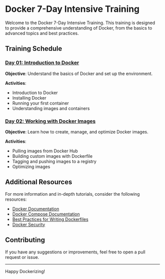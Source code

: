 # Docker 7-Day Intensive Training

Welcome to the Docker 7-Day Intensive Training. This training is designed to provide a comprehensive understanding of Docker, from the basics to advanced topics and best practices.

## Training Schedule

### [Day 01: Introduction to Docker](Day01.md)

**Objective**: Understand the basics of Docker and set up the environment.

**Activities**:
- Introduction to Docker
- Installing Docker
- Running your first container
- Understanding images and containers
### [Day 02: Working with Docker Images](Day02.md)

**Objective**: Learn how to create, manage, and optimize Docker images.

**Activities**:
- Pulling images from Docker Hub
- Building custom images with Dockerfile
- Tagging and pushing images to a registry
- Optimizing images


## Additional Resources

For more information and in-depth tutorials, consider the following resources:
- [Docker Documentation](https://docs.docker.com/)
- [Docker Compose Documentation](https://docs.docker.com/compose/)
- [Best Practices for Writing Dockerfiles](https://docs.docker.com/develop/develop-images/dockerfile_best-practices/)
- [Docker Security](https://docs.docker.com/engine/security/)


## Contributing

If you have any suggestions or improvements, feel free to open a pull request or issue.

---

Happy Dockerizing!